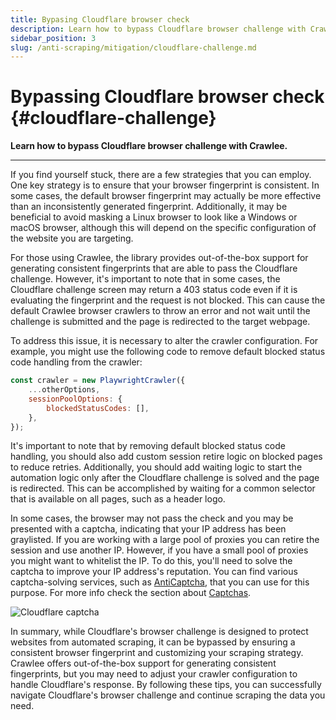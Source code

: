```yaml
---
title: Bypasing Cloudflare browser check
description: Learn how to bypass Cloudflare browser challenge with Crawlee.
sidebar_position: 3
slug: /anti-scraping/mitigation/cloudflare-challenge.md
---
```


# Bypassing Cloudflare browser check {#cloudflare-challenge}

**Learn how to bypass Cloudflare browser challenge with Crawlee.**

---

If you find yourself stuck, there are a few strategies that you can employ. One key strategy is to ensure that your browser fingerprint is consistent. In some cases, the default browser fingerprint may actually be more effective than an inconsistently generated fingerprint. Additionally, it may be beneficial to avoid masking a Linux browser to look like a Windows or macOS browser, although this will depend on the specific configuration of the website you are targeting.

For those using Crawlee, the library provides out-of-the-box support for generating consistent fingerprints that are able to pass the Cloudflare challenge. However, it's important to note that in some cases, the Cloudflare challenge screen may return a 403 status code even if it is evaluating the fingerprint and the request is not blocked. This can cause the default Crawlee browser crawlers to throw an error and not wait until the challenge is submitted and the page is redirected to the target webpage.

To address this issue, it is necessary to alter the crawler configuration. For example, you might use the following code to remove default blocked status code handling from the crawler:

```js
const crawler = new PlaywrightCrawler({
    ...otherOptions,
    sessionPoolOptions: {
        blockedStatusCodes: [],
    },
});
```

It's important to note that by removing default blocked status code handling, you should also add custom session retire logic on blocked pages to reduce retries. Additionally, you should add waiting logic to start the automation logic only after the Cloudflare challenge is solved and the page is redirected. This can be accomplished by waiting for a common selector that is available on all pages, such as a header logo.

In some cases, the browser may not pass the check and you may be presented with a captcha, indicating that your IP address has been graylisted. If you are working with a large pool of proxies you can retire the session and use another IP. However, if you have a small pool of proxies you might want to whitelist the IP. To do this, you'll need to solve the captcha to improve your IP address's reputation. You can find various captcha-solving services, such as [AntiCaptcha](https://anti-captcha.com/), that you can use for this purpose. For more info check the section about [Captchas](../techniques/captchas.md).

![Cloudflare captcha](https://images.ctfassets.net/slt3lc6tev37/6sN2VXiUaJpjxqVfTbZEJd/9a4e13cbf08ce29797167c133c534e1f/image1.png)

In summary, while Cloudflare's browser challenge is designed to protect websites from automated scraping, it can be bypassed by ensuring a consistent browser fingerprint and customizing your scraping strategy. Crawlee offers out-of-the-box support for generating consistent fingerprints, but you may need to adjust your crawler configuration to handle Cloudflare's response. By following these tips, you can successfully navigate Cloudflare's browser challenge and continue scraping the data you need.
